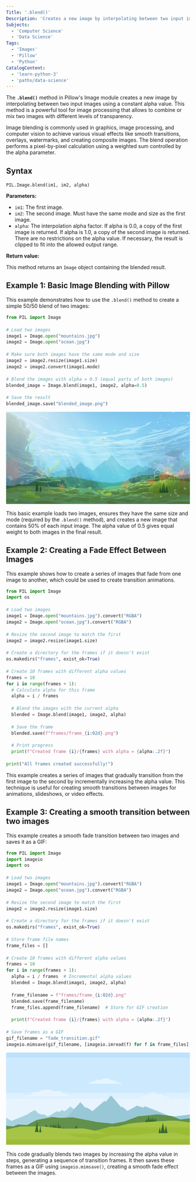 ```yaml
---
Title: '.blend()'
Description: 'Creates a new image by interpolating between two input images using a constant alpha value.'
Subjects:
  - 'Computer Science'
  - 'Data Science'
Tags:
  - 'Images'
  - 'Pillow'
  - 'Python'
CatalogContent:
  - 'learn-python-3'
  - 'paths/data-science'
---
```


The **`.blend()`** method in Pillow's Image module creates a new image by interpolating between two input images using a constant alpha value. This method is a powerful tool for image processing that allows to combine or mix two images with different levels of transparency.

Image blending is commonly used in graphics, image processing, and computer vision to achieve various visual effects like smooth transitions, overlays, watermarks, and creating composite images. The blend operation performs a pixel-by-pixel calculation using a weighted sum controlled by the alpha parameter.

## Syntax

```pseudo
PIL.Image.blend(im1, im2, alpha)
```

**Parameters:**

- `im1`: The first image.
- `im2`: The second image. Must have the same mode and size as the first image.
- `alpha`: The interpolation alpha factor. If alpha is 0.0, a copy of the first image is returned. If alpha is 1.0, a copy of the second image is returned. There are no restrictions on the alpha value. If necessary, the result is clipped to fit into the allowed output range.

**Return value:**

This method returns an `Image` object containing the blended result.

## Example 1: Basic Image Blending with Pillow

This example demonstrates how to use the `.blend()` method to create a simple 50/50 blend of two images:

```py
from PIL import Image

# Load two images
image1 = Image.open("mountains.jpg")
image2 = Image.open("ocean.jpg")

# Make sure both images have the same mode and size
image2 = image2.resize(image1.size)
image2 = image2.convert(image1.mode)

# Blend the images with alpha = 0.5 (equal parts of both images)
blended_image = Image.blend(image1, image2, alpha=0.5)

# Save the result
blended_image.save("blended_image.png")
```

![Output image after blending two images](https://raw.githubusercontent.com/Codecademy/docs/main/media/blended_image.png)

This basic example loads two images, ensures they have the same size and mode (required by the `.blend()` method), and creates a new image that contains 50% of each input image. The alpha value of 0.5 gives equal weight to both images in the final result.

## Example 2: Creating a Fade Effect Between Images

This example shows how to create a series of images that fade from one image to another, which could be used to create transition animations.

```py
from PIL import Image
import os

# Load two images
image1 = Image.open("mountains.jpg").convert("RGBA")
image2 = Image.open("ocean.jpg").convert("RGBA")

# Resize the second image to match the first
image2 = image2.resize(image1.size)

# Create a directory for the frames if it doesn't exist
os.makedirs("frames", exist_ok=True)

# Create 10 frames with different alpha values
frames = 10
for i in range(frames + 1):
  # Calculate alpha for this frame
  alpha = i / frames

  # Blend the images with the current alpha
  blended = Image.blend(image1, image2, alpha)

  # Save the frame
  blended.save(f"frames/frame_{i:02d}.png")

  # Print progress
  print(f"Created frame {i}/{frames} with alpha = {alpha:.2f}")

print("All frames created successfully!")
```

This example creates a series of images that gradually transition from the first image to the second by incrementally increasing the alpha value. This technique is useful for creating smooth transitions between images for animations, slideshows, or video effects.

## Example 3: Creating a smooth transition between two images

This example creates a smooth fade transition between two images and saves it as a GIF:

```py
from PIL import Image
import imageio
import os

# Load two images
image1 = Image.open("mountains.jpg").convert("RGBA")
image2 = Image.open("ocean.jpg").convert("RGBA")

# Resize the second image to match the first
image2 = image2.resize(image1.size)

# Create a directory for the frames if it doesn't exist
os.makedirs("frames", exist_ok=True)

# Store frame file names
frame_files = []

# Create 10 frames with different alpha values
frames = 10
for i in range(frames + 1):
  alpha = i / frames  # Incremental alpha values
  blended = Image.blend(image1, image2, alpha)
    
  frame_filename = f"frames/frame_{i:02d}.png"
  blended.save(frame_filename)
  frame_files.append(frame_filename)  # Store for GIF creation

  print(f"Created frame {i}/{frames} with alpha = {alpha:.2f}")

# Save frames as a GIF
gif_filename = "fade_transition.gif"
imageio.mimsave(gif_filename, [imageio.imread(f) for f in frame_files], duration=0.2)
```

![Output gif after blending two images](https://raw.githubusercontent.com/Codecademy/docs/main/media/fade_transition.gif)

This code gradually blends two images by increasing the alpha value in steps, generating a sequence of transition frames. It then saves these frames as a GIF using `imageio.mimsave()`, creating a smooth fade effect between the images.
